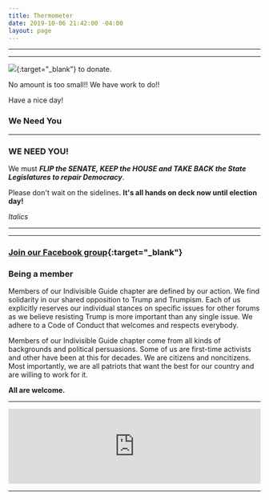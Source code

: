 ```yaml
---
title: Thermometer
date: 2019-10-06 21:42:00 -04:00
layout: page
---
```


---
<p id="demo">
</p>


<script>
// Set the date we're counting down to
var countDownDate = new Date("Nov 3 2020 00:00");

// Update the count down every 1 second
var x = setInterval(function() {

  // Get today's date
  var now = new Date();
    
  // Find the distance between now and the count down date
  var distance = countDownDate - now;
    
  // Time calculations for days
  var days = Math.floor(distance / (1000 * 60 * 60 * 24));
var hours = Math.floor((t%(1000 * 60 * 60 * 24))/(1000 * 60 * 60)); 
var minutes = Math.floor((t % (1000 * 60 * 60)) / (1000 * 60)); 
var seconds = Math.floor((t % (1000 * 60)) / 1000); 

     
  // Output the result in an element with id="demo"
  var test1 = document.getElementById("demo");
  test1.style.font = "italic bold 30px arial,serif"; 
  //test1.style.textAlign = "center";
test1.innerHTML = days + "d " + hours + "h left until Nov 3, 2020!";
     
  // If the count down is over, write some text 
  if (distance < 0) {
    clearInterval(x);
    document.getElementById("demo").innerHTML = "VOTE!";
  }
}, 60*60*1000);
</script>

---





[<img src="https://secure.actblue.com/goals/70268.png?size=large&style=dark"/>](https://secure.actblue.com/donate/indivisibleama411742968?refcode=thermometer){:target="_blank"} to donate.

No amount is too small!!  We have work to do!!

Have a nice day!

### We Need You

---

<meta name="viewport" content="width=device-width, initial-scale=1">

### WE NEED YOU!




We must ***FLIP the SENATE, KEEP the HOUSE and TAKE BACK the State Legislatures to repair Democracy***.

Please don't wait on the sidelines.  **It's all hands on deck now until election day!**

*Italics*


----------


<!-- Begin ActionNetwork Signup Form -->

<link href='https://actionnetwork.org/css/style-embed-v3.css' rel='stylesheet' type='text/css'/>

<script src='https://actionnetwork.org/widgets/v3/form/join-indivisible-acton?format=js&source=widget'></script>

<div id='can-form-area-join-indivisible-acton' style='width: 100%'><!-- this div is the target for our HTML insertion --></div>



----
### [Join our Facebook group](https://www.facebook.com/groups/IndivisibleActon/){:target="_blank"} 

### Being a member
Members of our Indivisible Guide chapter are defined by our action. We find solidarity in our shared opposition to Trump and Trumpism. Each of us explicitly reserves our individual stances on specific issues for other forums as we believe resisting Trump is more important than any single issue. We adhere to a Code of Conduct that welcomes and respects everybody.

Members of our Indivisible Guide chapter come from all kinds of backgrounds and political persuasions. Some of us are first-time activists and other have been at this for decades. We are citizens and noncitizens. Most importantly, we are all patriots that want the best for our country and are willing to work for it.

**All are welcome.**

-----------------
<iframe src="https://www.mobilize.us/embed/swingleft/feed/"
	style="border:none;"
	width="100%"
	id="mobilize-feed-iframe">
</iframe>

<script src="https://cdnjs.cloudflare.com/ajax/libs/iframe-resizer/3.6.1/iframeResizer.min.js">
</script>

<script>iFrameResize({}, '#mobilize-feed-iframe')</script>

----------

